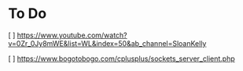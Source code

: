 # To Do

[ ] https://www.youtube.com/watch?v=0Zr_0Jy8mWE&list=WL&index=50&ab_channel=SloanKelly

[ ] https://www.bogotobogo.com/cplusplus/sockets_server_client.php
